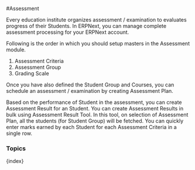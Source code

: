 <!-- add-breadcrumbs -->
#Assessment

Every education institute organizes assessment / examination to evaluates progress of their Students. In ERPNext, you can manage complete assessment processing for your ERPNext account.

Following is the order in which you should setup masters in the Assessment module.

1. Assessment Criteria
2. Assessment Group
3. Grading Scale

Once you have also defined the Student Group and Courses, you can schedule an assessment / examination by creating Assessment Plan.

Based on the performance of Student in the assessment, you can create Assessment Result for an Student. You can create Assessment Results in bulk using Assessment Result Tool. In this tool, on selection of Assessment Plan, all the students (for Student Group) will be fetched. You can quickly enter marks earned by each Student for each Assessment Criteria in a single row.

### Topics

{index}